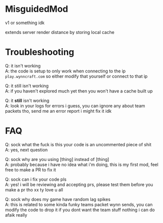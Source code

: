# MisguidedMod
v1 or something idk

extends server render distance by storing local cache

# Troubleshooting
Q: it isn't working  
A: the code is setup to only work when connecting to the ip `play.wynncraft.com` so either modify that yourself or connect to that ip

Q: it still isn't working  
A: if you haven't explored much yet then you won't have a cache built up

Q: it **still** isn't working  
A: look in your logs for errors i guess, you can ignore any about team packets tho, send me an error report i might fix it idk

# FAQ
Q: sock what the fuck is this your code is an uncommented piece of shit  
A: yes, next question

Q: sock why are you using [thing] instead of [thing]  
A: probably because i have no idea what i'm doing, this is my first mod, feel free to make a PR to fix it

Q: sock can i fix your code pls  
A: yes! i will be reviewing and accepting prs, please test them before you make a pr tho xx ty love u all

Q: sock why does my game have random lag spikes  
A: this is related to some kinda funky teams packet wynn sends, you can modify the code to drop it if you dont want the team stuff nothing i can do afaik really
